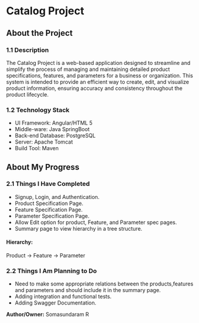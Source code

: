 # Catalog Project

## About the Project

### 1.1 Description

The Catalog Project is a web-based application designed to streamline and simplify the process of managing and maintaining detailed product specifications, features, and parameters for a business or organization. This system is intended to provide an efficient way to create, edit, and visualize product information, ensuring accuracy and consistency throughout the product lifecycle.

### 1.2 Technology Stack

- UI Framework: Angular/HTML 5
- Middle-ware: Java SpringBoot
- Back-end Database: PostgreSQL
- Server: Apache Tomcat
- Build Tool: Maven

## About My Progress

### 2.1 Things I Have Completed

- Signup, Login, and Authentication.
- Product Specification Page.
- Feature Specification Page.
- Parameter Specification Page.
- Allow Edit option for product, Feature, and Parameter spec pages.
- Summary page to view hierarchy in a tree structure.

#### Hierarchy:
Product → Feature → Parameter

### 2.2 Things I Am Planning to Do
- Need to make some appropriate relations between the products,features and parameters and should include it in the summary page.
- Adding integration and functional tests.
- Adding Swagger Documentation.

**Author/Owner:** Somasundaram R

